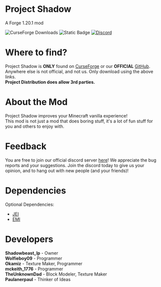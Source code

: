 # Project Shadow
A Forge 1.20.1 mod

![CurseForge Downloads](https://img.shields.io/curseforge/dt/996245)
![Static Badge](https://img.shields.io/badge/Official_Github-%2520?color=46cfb3&link=https%3A%2F%2Fgithub.com%2FTheshadowLP%2FForge-Shadow-1.20.1)
<a href="https://discord.gg/nkTkMsBDmg" rel="nofollow"><img src="https://img.shields.io/discord/1188804461762723891?color=5865f2&label=Discord&style=flat" alt="Discord"></a>

# Where to find?
Project Shadow is **ONLY** found on
[CurseForge](https://legacy.curseforge.com/minecraft/mc-mods/projectshadow)
or our **OFFICIAL** [GitHub](https://github.com/TheshadowLP/Forge-Shadow-1.20.1).
Anywhere else is not official, and not us. Only download using the above links. <br>
**Project Distribution does allow 3rd parties.**

# About the Mod
Project Shadow improves your Minecraft vanilla experience! <br>
This mod is not just a mod that does boring stuff, it's a lot of fun stuff for you and others to enjoy with.

# Feedback
You are free to join our official discord server [here](https://discord.gg/nkTkMsBDmg)! We appreciate the bug reports and your suggestions. Join the discord today to give us your opinion, and to hang out with new people (and your friends)!


# Dependencies
Optional Dependencies:
- [JEI](https://www.curseforge.com/minecraft/mc-mods/jei/files/all?page=1&pageSize=20&version=1.20.1&gameVersionTypeId=1) 
- [EMI](https://www.curseforge.com/minecraft/mc-mods/emi/files/all?page=1&pageSize=20&version=1.20.1&gameVersionTypeId=1)

# Developers
**Shadowbeast_lp** - Owner <br>
**Wolfieboy09** - Programmer <br>
**Okamiz** - Texture Maker, Programmer <br>
**mckeith_1776** - Programmer <br>
**TheUnknownDad** - Block Modeler, Texture Maker <br>
**Paulanerpaul** - Thinker of Ideas <br>
